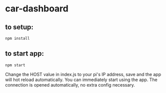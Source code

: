 # car-dashboard
## to setup:
```
npm install
```

## to start app:
```
npm start
```

Change the HOST value in index.js to your pi's IP address, save and the app will hot reload automatically.
You can immediately start using the app. The connection is opened automatically, no extra config necessary.
